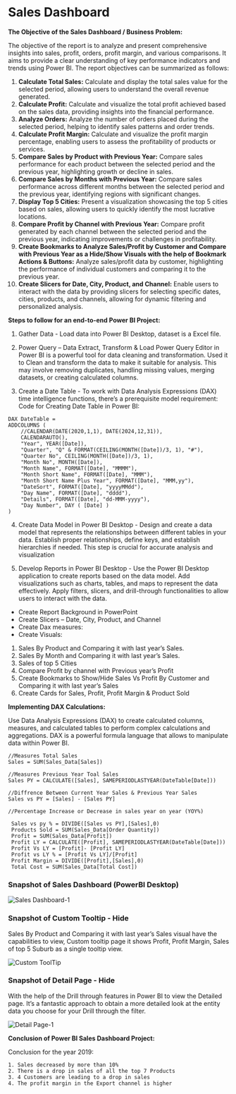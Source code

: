 
# Sales Dashboard

**The Objective of the Sales Dashboard / Business Problem:**

The objective of the report is to analyze and present comprehensive insights into sales, profit, orders, profit margin, and various comparisons. It aims to provide a clear understanding of key performance indicators and trends using Power BI. The report objectives can be summarized as follows:

1) **Calculate Total Sales:** Calculate and display the total sales value for the selected period, allowing users to understand the overall revenue generated.
2) **Calculate Profit:** Calculate and visualize the total profit achieved based on the sales data, providing insights into the financial performance.
3) **Analyze Orders:** Analyze the number of orders placed during the selected period, helping to identify sales patterns and order trends.
4) **Calculate Profit Margin:** Calculate and visualize the profit margin percentage, enabling users to assess the profitability of products or services.
5) **Compare Sales by Product with Previous Year:** Compare sales performance for each product between the selected period and the previous year, highlighting growth or decline in sales.
6) **Compare Sales by Months with Previous Year:** Compare sales performance across different months between the selected period and the previous year, identifying regions with significant changes.
7) **Display Top 5 Cities:** Present a visualization showcasing the top 5 cities based on sales, allowing users to quickly identify the most lucrative locations.
8) **Compare Profit by Channel with Previous Year:** Compare profit generated by each channel between the selected period and the previous year, indicating improvements or challenges in profitability.
9) **Create Bookmarks to Analyze Sales/Profit by Customer and Compare with Previous Year as a Hide/Show Visuals with the help of Bookmark Actions & Buttons:** Analyze sales/profit data by customer, highlighting the performance of individual customers and comparing it to the previous year.
10) **Create Slicers for Date, City, Product, and Channel:** Enable users to interact with the data by providing slicers for selecting specific dates, cities, products, and channels, allowing for dynamic filtering and personalized analysis.

**Steps to follow for an end-to-end Power BI Project:**

1) Gather Data - Load data into Power BI Desktop, dataset is a Excel file.

2) Power Query – Data Extract, Transform & Load
Power Query Editor in Power BI is a powerful tool for data cleaning and transformation. Used it to Clean and transform the data to make it suitable for analysis. This may involve removing duplicates, handling missing values, merging datasets, or creating calculated columns.

3) Create a Date Table - To work with Data Analysis Expressions (DAX) time intelligence functions, there’s a prerequisite model requirement:
Code for Creating Date Table in Power BI:

```
DAX DateTable = 
ADDCOLUMNS (
    //CALENDAR(DATE(2020,1,1), DATE(2024,12,31)),
    CALENDARAUTO(),
    "Year", YEAR([Date]),
    "Quarter", "Q" & FORMAT(CEILING(MONTH([Date])/3, 1), "#"),
    "Quarter No", CEILING(MONTH([Date])/3, 1),
    "Month No", MONTH([Date]),
    "Month Name", FORMAT([Date], "MMMM"),
    "Month Short Name", FORMAT([Date], "MMM"),
    "Month Short Name Plus Year", FORMAT([Date], "MMM,yy"),
    "DateSort", FORMAT([Date], "yyyyMMdd"),
    "Day Name", FORMAT([Date], "dddd"),
    "Details", FORMAT([Date], "dd-MMM-yyyy"),
    "Day Number", DAY ( [Date] )
)
```

4) Create Data Model in Power BI Desktop - Design and create a data model that represents the relationships between different tables in your data. Establish proper relationships, define keys, and establish hierarchies if needed. This step is crucial for accurate analysis and visualization

5) Develop Reports in Power BI Desktop - Use the Power BI Desktop application to create reports based on the data model. Add visualizations such as charts, tables, and maps to represent the data effectively. Apply filters, slicers, and drill-through functionalities to allow users to interact with the data.

* Create Report Background in PowerPoint
* Create Slicers – Date, City, Product, and Channel
* Create Dax measures:
* Create Visuals:
1) Sales By Product and Comparing it with last year’s Sales.
2) Sales By Month and Comparing it with last year’s Sales.
3) Sales of top 5 Cities
4) Compare Profit by channel with Previous year’s Profit
5) Create Bookmarks to Show/Hide Sales Vs Profit By Customer and Comparing it with last year’s Sales
6) Create Cards for Sales, Profit, Profit Margin & Product Sold

**Implementing DAX Calculations:**

Use Data Analysis Expressions (DAX) to create calculated columns, measures, and calculated tables to perform complex calculations and aggregations. DAX is a powerful formula language that allows to manipulate data within Power BI.

```
//Measures Total Sales
Sales = SUM(Sales_Data[Sales])

//Measures Previous Year Toal Sales
Sales PY = CALCULATE([Sales], SAMEPERIODLASTYEAR(DateTable[Date]))

//Diffrence Between Current Year Sales & Previous Year Sales
Sales vs PY = [Sales] - [Sales PY]

//Percentage Increase or Decrease in sales year on year (YOY%)

 Sales vs py % = DIVIDE([Sales vs PY],[Sales],0)
 Products Sold = SUM(Sales_Data[Order Quantity])
 Profit = SUM(Sales_Data[Profit]) 
 Profit LY = CALCULATE([Profit], SAMEPERIODLASTYEAR(DateTable[Date]))
 Profit Vs LY = [Profit]- [Profit LY]
 Profit vs LY % = [Profit Vs LY]/[Profit]
 Profit Margin = DIVIDE([Profit],[Sales],0)
 Total Cost = SUM(Sales_Data[Total Cost])

```
### Snapshot of Sales Dashboard (PowerBI Desktop)

![Sales Dashboard-1](https://github.com/yoga9/PowerBI_Sales-Dashboard/assets/80407876/d4a4c764-c45e-4cc1-a965-fec9b832e913)

### Snapshot of Custom Tooltip - Hide
Sales By Product and Comparing it with last year’s Sales visual have the capabilities to view, Custom tooltip page it shows Profit, Profit Margin, Sales of top 5 Suburb as a single tooltip view.

![Custom ToolTip](https://github.com/yoga9/PowerBI_Sales-Dashboard/assets/80407876/a96a771b-ec78-405f-890f-4ec1c089f7a3)

### Snapshot of Detail Page - Hide
With the help of the Drill through features in Power BI to view the Detailed page. It’s a fantastic approach to obtain a more detailed look at the entity data you choose for your Drill through the filter.

![Detail Page-1](https://github.com/yoga9/PowerBI_Sales-Dashboard/assets/80407876/1786df75-f78a-4eac-a062-7318baed2024)


**Conclusion of Power BI Sales Dashboard Project:**

Conclusion for the year 2019:

    1. Sales decreased by more than 10%
    2. There is a drop in sales of all the top 7 Products
    3. 4 Customers are leading to a drop in sales
    4. The profit margin in the Export channel is higher


